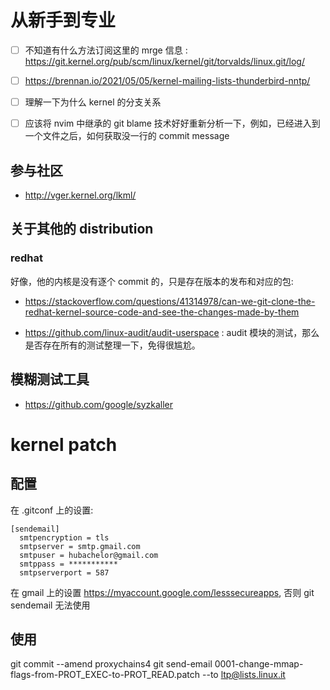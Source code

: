 # 从新手到专业

- [ ] 不知道有什么方法订阅这里的 mrge 信息 : https://git.kernel.org/pub/scm/linux/kernel/git/torvalds/linux.git/log/

- [ ] https://brennan.io/2021/05/05/kernel-mailing-lists-thunderbird-nntp/
- [ ] 理解一下为什么 kernel 的分支关系
- [ ] 应该将 nvim 中继承的 git blame 技术好好重新分析一下，例如，已经进入到一个文件之后，如何获取没一行的 commit message

## 参与社区
- http://vger.kernel.org/lkml/

## 关于其他的 distribution

### redhat
好像，他的内核是没有逐个 commit 的，只是存在版本的发布和对应的包:

- https://stackoverflow.com/questions/41314978/can-we-git-clone-the-redhat-kernel-source-code-and-see-the-changes-made-by-them

- https://github.com/linux-audit/audit-userspace : audit 模块的测试，那么是否存在所有的测试整理一下，免得很尴尬。

## 模糊测试工具
- https://github.com/google/syzkaller

# kernel patch

## 配置
在 .gitconf 上的设置:
```plain
[sendemail]
  smtpencryption = tls
  smtpserver = smtp.gmail.com
  smtpuser = hubachelor@gmail.com
  smtppass = ***********
  smtpserverport = 587
```
在 gmail 上的设置 https://myaccount.google.com/lesssecureapps, 否则 git sendemail 无法使用

## 使用
git commit --amend
proxychains4 git send-email 0001-change-mmap-flags-from-PROT_EXEC-to-PROT_READ.patch --to ltp@lists.linux.it

[^1]: http://houjingyi233.com/2019/07/15/%E7%BB%99linux%E5%86%85%E6%A0%B8%E6%8F%90%E4%BA%A4%E4%BB%A3%E7%A0%81/
[^2]: https://zhuanlan.zhihu.com/p/138315470
